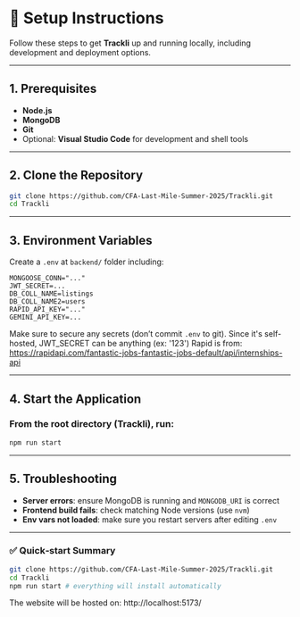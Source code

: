 # 🚀 Setup Instructions

Follow these steps to get **Trackli** up and running locally, including development and deployment options.

---

## 1. Prerequisites

* **Node.js**
* **MongoDB**
* **Git**
* Optional: **Visual Studio Code** for development and shell tools

---

## 2. Clone the Repository

```bash
git clone https://github.com/CFA-Last-Mile-Summer-2025/Trackli.git
cd Trackli
```

---

## 3. Environment Variables

Create a `.env` at `backend/` folder including:

```
MONGOOSE_CONN="..."
JWT_SECRET=...
DB_COLL_NAME=listings
DB_COLL_NAME2=users
RAPID_API_KEY="..."
GEMINI_API_KEY=...
```

Make sure to secure any secrets (don’t commit `.env` to git).
Since it's self-hosted, JWT_SECRET can be anything (ex: '123')
Rapid is from: https://rapidapi.com/fantastic-jobs-fantastic-jobs-default/api/internships-api

---

## 4. Start the Application

### From the root directory (Trackli), run:

```bash
npm run start
```
---

## 5. Troubleshooting

* **Server errors**: ensure MongoDB is running and `MONGODB_URI` is correct
* **Frontend build fails**: check matching Node versions (use `nvm`)
* **Env vars not loaded**: make sure you restart servers after editing `.env`
---

### ✅ Quick‐start Summary

```bash
git clone https://github.com/CFA-Last-Mile-Summer-2025/Trackli.git
cd Trackli
npm run start # everything will install automatically
```
The website will be hosted on:
http://localhost:5173/
